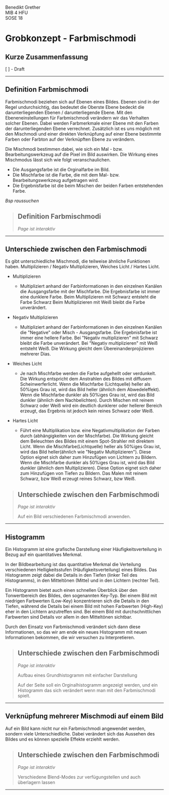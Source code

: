 Benedikt Grether </br>
MIB 4 HFU </br>
SOSE 18 </br>

# Grobkonzept - Farbmischmodi

## Kurze Zusammenfassung 
[ ] - Draft

***

## Definition Farbmischmodi

Farbmischmodi beziehen sich auf Ebenen eines Bildes.
Ebenen sind in der Regel undurchsichtig, das bedeutet die Oberste Ebene bedeckt die darunterliegenden Ebenen / darunterliegende Ebene. 
Mit den Ebeneneinstellungen für Farbmischmodi verändern wir das Verhalten solcher Ebenen.
Dabei werden Farbmerkmale einer Ebene mit den Farben der darunterliegenden Ebene verrechnet.
Zusätzlich ist es uns möglich mit den Mischmodi und einer direkten Verknüpfung auf einer Ebene bestimmte Farben oder Farbton auf der Verknüpften Ebene zu verändern.

Die Mischmodi bestimmen dabei, wie sich ein Mal - bzw. Bearbeitungswerkzeug auf die Pixel im Bild auswirken. Die Wirkung eines Mischmodus lässt sich wie folgt veranschaulichen.

- Die Ausgangsfarbe ist die Orginalfarbe im Bild.
- Die Mischfarbe ist die Farbe, die mit dem Mal- bzw. Bearbeitungswerkzeug aufgetragen wird.
- Die Ergebnisfarbe ist die beim Mischen der beiden Farben entstehenden Farbe.

*Bsp raussuchen*

> ## Definition Farbmischmodi
> *Page ist interaktiv*
>
>  

***

## Unterschiede zwischen den Farbmischmodi

Es gibt unterschiedliche Mischmodi, die teilweise ähnliche Funktionen haben.
Multiplizieren / Negativ Multiplizieren,
Weiches Licht / Hartes Licht.

- Multiplizieren
    - Multipliziert anhand der Farbinformationen in den einzelnen Kanälen die Ausgangsfarbe mit der Mischfarbe. Die Ergebnisfarbe ist immer eine dunklere Farbe.
    Beim Multiplizieren mit Schwarz entsteht die Farbe Schwarz
    Beim Multiplizieren mit Weiß bleibt die Farbe unverändert.

- Negativ Multiplizieren 
    - Multipliziert anhand der Farbinformationen in den einzelnen Kanälen die "Negative" oder Misch - Ausgangsfarbe. Die Ergebnisfarbe ist immer eine hellere Farbe. Bei "Negativ multiplizieren" mit Schwarz bleibt die Farbe unverändert. Bei "Negativ multiplizieren" mit Weiß entsteht Weiß. 
    Die Wirkung gleicht dem Übereinanderprojizieren mehrerer Dias.

- Weiches Licht
    - Je nach Mischfarbe werden die Farbe aufgehellt oder verdunkelt. Die Wirkung entspricht dem Anstrahlen des Bildes mit diffusem Scheinwerferlicht. Wenn die Mischfarbe (Lichtquelle) heller als 50%iges Grau ist, wird das Bild heller (ähnlich dem Abwedeleffekt). Wenn die Mischfarbe dunkler als 50%iges Grau ist, wird das Bild dunkler (ähnlich dem Nachbelichten). Durch Mischen mit reinem Schwarz oder Weiß wird ein deutlich dunklerer oder hellerer Bereich erzeugt, das Ergebnis ist jedoch kein reines Schwarz oder Weiß.

- Hartes Licht
    - Führt eine Multiplikation bzw. eine Negativmultiplikation der Farben durch (abhängigkeiten von der Mischfarbe). Die Wirkung gleicht dem Beleuchten des Bildes mit einem Spot-Strahler mit direktem Licht. Wenn die Mischfarbe(Lichtquelle) heller als 50%iges Grau ist, wird das Bild heller(ähnlich wie "Negativ Multiplizieren"). Diese Option eignet sich daher zum Hinzufügen von Lichtern zu Bildern. Wenn die Mischfarbe dunkler als 50%iges Grau ist, wird das Bild dunkler (ähnlich dem Multiplizieren). Diese Option eignet sich daher zum Hinzufügen von Tiefen zu Bildern. Das Malen mit reinem Schwarz, bzw Weiß erzeugt reines Schwarz, bzw Weiß.

> ## Unterschiede zwischen den Farbmischmodi
> *Page ist interaktiv*
>
> Auf ein Bild verschiedenen Farbmischmodi anwenden.
>   

***

## Histogramm

Ein Histogramm ist eine grafische Darstellung einer Häufigkeitsverteilung in Bezug auf ein quantitatives Merkmal.
<!-- Bei unserem Histogramm ist das quantitative Merkmal die Helligkeitsinformationen eines Farbpixels, sowie seiner Farbkanäle und die Tonwerte des Bildes. -->

In der Bildbearbeitung ist das quantitative Merkmal die Verteilung verschiedenen Helligkeitsstufen (Häufigkeitsverteilung) eines Bildes.
Das Histogramm zeigt dabei die Details in den Tiefen (linker Teil des Histogramms), in den Mitteltönen (Mitte) und in den Lichtern (rechter Teil). 

<!-- Ein Histogramm stellt die Verteilung eines Bildes auf die verschiedenen Helligkeitsstufen grafisch dar. Das Histogramm zeigt Details in den Tiefen (linker Teil des Histogramms), in den Mitteltönen (Mitte) und in den Lichtern (rechter Teil).  -->
<!-- Anhand eines Histogramms lässt sich erkennen, ob die Detailgenauigkeit im Bild ausreicht, um vernünftige Korrekturen vornehmen zu können. -->

Ein Histogramm bietet auch einen schnellen Überblick über den Tonwertbereich des Bildes, den sogenannten Key-Typ. Bei einem Bild mit niedrigen Farbwerten (Low-Key) konzentrieren sich die Details in den Tiefen, während die Details bei einem Bild mit hohen Farbwerten (High-Key) eher in den Lichtern anzutreffen sind. Bei einem Bild mit durchschnittlichen Farbwerten sind Details vor allem in den Mitteltönen sichtbar.


Durch den Einsatz von Farbmischmodi verändert sich dann diese Informationen, so das wir am ende ein neues Histogramm mit neuen Informationen bekommen, die wir versuchen zu Interpretieren.

> ## Unterschiede zwischen den Farbmischmodi
> *Page ist interaktiv*
>
> Aufbau eines Grundhistogramm mit einfacher Darstellung
>
> Auf der Seite soll ein Orginalhistogramm angezeigt werden, und ein Histogramm das sich verändert wenn man mit den Farbmischmodi spielt.
>   

***

## Verknüpfung mehrerer Mischmodi auf einem Bild

Auf ein Bild kann nicht nur ein Farbmischmodi angewendet werden, sondern viele Unterschiedliche.
Dabei verändert sich das Aussehen des Bildes und es können spezielle Effekte erziehlt werden.

> ## Unterschiede zwischen den Farbmischmodi
> *Page ist interaktiv*
>
> Verschiedene Blend-Modes zur verfügungstellen und auch überlagern lassen
> 

***